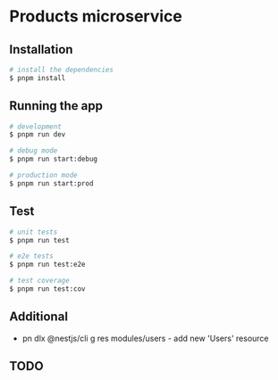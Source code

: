 # Products microservice

## Installation

```bash
# install the dependencies
$ pnpm install
```

## Running the app

```bash
# development
$ pnpm run dev

# debug mode
$ pnpm run start:debug

# production mode
$ pnpm run start:prod
```

## Test

```bash
# unit tests
$ pnpm run test

# e2e tests
$ pnpm run test:e2e

# test coverage
$ pnpm run test:cov
```

## Additional

- pn dlx @nestjs/cli g res modules/users - add new 'Users' resource

## TODO
